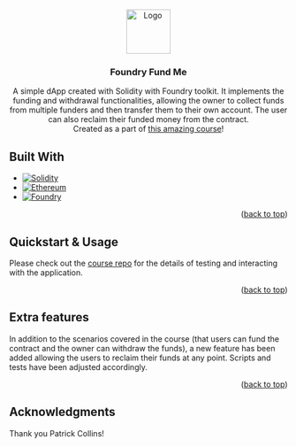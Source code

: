 <a name="readme-top"></a>

<!-- PROJECT LOGO -->
<br />
<div align="center">
  <a href="https://github.com/asobiesk/hardhat-fund-me-fcc">
    <img src="https://getfoundry.sh/logo.png" alt="Logo" width="80" height="80">
  </a>

<h3 align="center">Foundry Fund Me</h3>

  <p align="center">
    A simple dApp created with Solidity with Foundry toolkit. It implements the funding and withdrawal functionalities, allowing the owner to collect funds from multiple funders and then transfer them to their own account. The user can also reclaim their funded money from the contract.
    <br> 
    Created as a part of <a href="https://youtu.be/umepbfKp5rI">this amazing course</a>!
  </p>
</div>

## Built With

- [![Solidity][Solidity]][Solidity-url]
- [![Ethereum][Ethereum]][Ethereum-url]
- [![Foundry][Foundry]][Foundry-url]

<p align="right">(<a href="#readme-top">back to top</a>)</p>

<!-- GETTING STARTED -->

## Quickstart & Usage

Please check out the <a href="https://github.com/Cyfrin/foundry-fund-me-f23">course repo</a> for the details of testing and interacting with the application.

<p align="right">(<a href="#readme-top">back to top</a>)</p>

## Extra features

In addition to the scenarios covered in the course (that users can fund the contract and the owner can withdraw the funds), a new feature has been added allowing the users to reclaim their funds at any point. Scripts and tests have been adjusted accordingly.

<p align="right">(<a href="#readme-top">back to top</a>)</p>

<!-- ACKNOWLEDGMENTS -->

## Acknowledgments

Thank you Patrick Collins!

<!-- MARKDOWN LINKS & IMAGES -->
<!-- https://www.markdownguide.org/basic-syntax/#reference-style-links -->

[Ethereum]: https://img.shields.io/badge/Ethereum-3C3C3D?style=for-the-badge&logo=Ethereum&logoColor=white
[Ethereum-url]: https://ethereum.org
[Solidity]: https://img.shields.io/badge/Solidity-e6e6e6?style=for-the-badge&logo=solidity&logoColor=black
[Solidity-url]: https://docs.soliditylang.org/en/v0.8.17/
[Foundry]: https://img.shields.io/badge/Foundry-3C3C3D?style=for-the-badge&logo=data%3Aimage%2Fpng%3Bbase64%2CiVBORw0KGgoAAAANSUhEUgAAAFEAAABTCAAAAADCLLThAAAFyUlEQVRYw%2B2ZW4hVVRjHf0fLy3iB8gamRy3TMZOSoSDxgtrNhEjLKZUgUcawjCCNUhCK1LC0IKzGzKJSKQ19SM168E6TTVEmalY6Sul4aSQ5jhcc%2Fz2stfdZa1%2FOOUoPBa6Xs%2Fde3%2F6tb6%2B1vsv6Tkb8y60Z%2F3vipZqM0zY1lYJUoVYXld6loi1VRw3PZO74JSp%2BdmQm0%2B%2Fileg4BTqGNy18wd4wuoCOyUSolCRdkKScM3STJGlyockikbczuADp45DYA1gnSdqXzox3XIQZIQ9iF80kSQvhbInEiwyQA4wT4bAkaXAKMkr8jdXyiLPjxC1GoIatJRDnMU2S6NPkKDnG%2Fo43D%2Bql0UjSm0wqSnyaFZI0CJBaGUCNDlqiuS%2BTpgI5SdsZVoQI2xKXBKCL3gWgWhoLwM%2FGpgoSN7NJCnW7LU8cByw43dLe2f3JN5L2FSQOMNcVjjVVATwoARoYWR%2BrHp3SifSVJB0PXjgRvC3BM8GlDgT9Q%2BxMpRJnTpM0BvJadpO0DY6a%2FoMP0Msd0GguvXFPCnF2%2BEFb3N2dYKIANDnCQ5OJXCtlA9DZsiLExdL1gXA7EokvIe1wpvw4oVeIE2cafwfAHokRSUR2OouIJK1M1jHDnZK0NBBtKx33BDOGk0FAJhA7U1YsmISiCt%2BORK5KAL1m79oUA75qfzudB5iVEBWQRGdJuW4lBDRNNELLJHXgnG955vrUHDOLEyWNKIE4PJD5AWCzPtkTJSKttZ7lsKSprRKtQZI0nRclLelTK%2Bnx%2FGZPIN4QTMMB29MRrokDm5xxnJnjgk8chrt1bJjvBXAwthvrlKO9xwOJ1h6xDp%2FIsrwK1S6vEbpIkPWBHHFnyFjzHF8ijDm%2BlnUg9YQmKbRYK7%2BSBp%2BYtqad817LeJqa%2BEQo4tQKE3%2FNq7wbWktlAb84cT8APatORSS3GGYOJDWHjX537Rw7ZIVP7Ct1C%2BakMsl7nbvJxoOs27V3tn1np3SfT5znLUyFj9xmv3xU1JK8pfkQL3%2Fs4Fl6JJEdPBBgDxtgebrr6O3tFKqjvtFpDfBZFmAGuUhXV%2BedWtJy3MojkQf9obIG4JGtUR%2F35%2FNpOS7VkiavSdoU9xuJJbUFHNLN%2FC5966%2FM6%2BkJK6yRGnmhkIv7UtJHPvHWdF6ZyUqy2lXYbT7kE5slS%2F1kQl053Fhn125rGrGiBCv8AnjbgJaaJ9kCWkat8GRcZBywSsc8CADPJRMX%2BsT5yZH%2BL0W0uhFgvyRpE9nJ%2BQPU2rxSSNoV%2B5ba5RXM1SwBu72OxQCcle4FTjuf6nvcIHMMcGaj9mvo9Ud83uqctLe5ScrlLy6xTBeAYUDZ2vBY4LQlAEyx2UQY788XJAYe%2B3T1kYQ1OGiNrc5NTGPRtX6B8%2BTJMAaktBbwGM9a4CZJWr8jlpu5Y1Qb4nWpxMb%2Bq0ffUuW6qubxbI%2FJeTsZaYjH%2FM30fXi5BqBt8O2StIgEov3NWcffx%2F3oC1VSub%2FPx1jg%2B%2FHsPsxI99mTdCstCxLtUKaTdIR3HOBOC8xZNZoSiOON8awYZEP76ejqw8uSpA0ANvy3Mv1l5cmZfRuTULeE6Qle4IP81iNrE9eHzYMeyZm9GpGk9jnKfNynhgjYXfz3%2FKwfkTiUckIa%2B4oxWx9Y7YRR%2B2iCvZ1rl%2F729FPc0PjWq3UOgiODh%2B2CY3aRU5y6JFhJlUOsl2zCMdj9ZtIrSPXvZfYmHDOmVZqLHl3Yam162xqGmXGOZqRCFSRrAk5b54pOyAfNQ6FBFKkqDGF78sEyOd%2Boo3vRysek0DRse8oF3u33fcVdJVRnNvJdupLRQs7ikipIOUZ5906%2B3d7reILjJVa5coFHCVovw3srGs3rL6cS54%2B%2Bvjt0%2Fjw67OVWC2cVOhYuutxqoWzFpGtSRznwo3T5RJ3pDI%2FGYuGpqdDihK6IKEn6Omphqy4VrQwXOUg3VLu8hSeLl5qDOsXVfwGuEv8TxH8AeG4ga5mp%2FlIAAAAASUVORK5CYII%3D
[Foundry-url]: https://getfoundry.sh/
